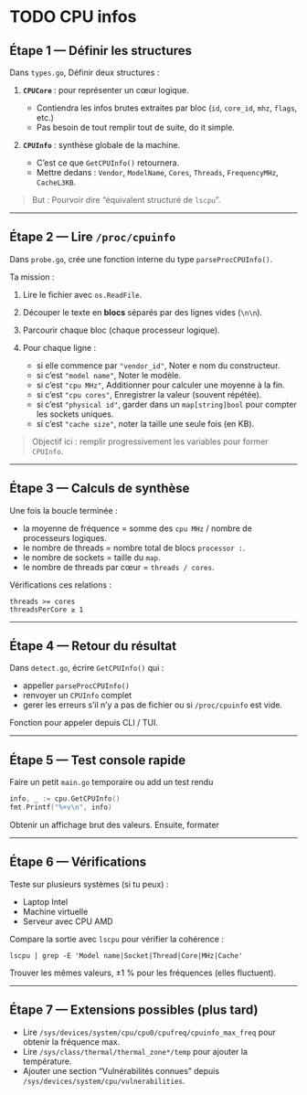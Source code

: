 # TODO CPU infos
##  Étape 1 — Définir les structures

Dans `types.go`, Définir deux structures :

1. **`CPUCore`** : pour représenter un cœur logique.

   * Contiendra les infos brutes extraites par bloc (`id`, `core_id`, `mhz`, `flags`, etc.)
   * Pas besoin de tout remplir tout de suite, do it simple.

2. **`CPUInfo`** : synthèse globale de la machine.

   * C’est ce que `GetCPUInfo()` retournera.
   * Mettre dedans : `Vendor`, `ModelName`, `Cores`, `Threads`, `FrequencyMHz`, `CacheL3KB`.

> But : Pourvoir dire “équivalent structuré de `lscpu`”.

---

## Étape 2 — Lire `/proc/cpuinfo`

Dans `probe.go`, crée une fonction interne du type `parseProcCPUInfo()`.

Ta mission :

1. Lire le fichier avec `os.ReadFile`.
2. Découper le texte en **blocs** séparés par des lignes vides (`\n\n`).
3. Parcourir chaque bloc (chaque processeur logique).
4. Pour chaque ligne :

   * si elle commence par `"vendor_id"`, Noter e nom du constructeur.
   * si c’est `"model name"`, Noter le modèle.
   * si c’est `"cpu MHz"`, Additionner pour calculer une moyenne à la fin.
   * si c’est `"cpu cores"`, Enregistrer la valeur (souvent répétée).
   * si c’est `"physical id"`, garder dans un `map[string]bool` pour compter les sockets uniques.
   * si c’est `"cache size"`, noter la taille une seule fois (en KB).

> Objectif ici : remplir progressivement les variables pour former `CPUInfo`.

---

## Étape 3 — Calculs de synthèse

Une fois la boucle terminée :

* la moyenne de fréquence = somme des `cpu MHz` / nombre de processeurs logiques.
* le nombre de threads = nombre total de blocs `processor :`.
* le nombre de sockets = taille du `map`.
* le nombre de threads par cœur = `threads / cores`.

Vérifications ces relations :

```
threads >= cores
threadsPerCore ≥ 1
```

---

## Étape 4 — Retour du résultat

Dans `detect.go`, écrire `GetCPUInfo()` qui :

* appeller `parseProcCPUInfo()`
* renvoyer un `CPUInfo` complet
* gerer les erreurs s’il n’y a pas de fichier ou si `/proc/cpuinfo` est vide.

Fonction pour appeler depuis CLI / TUI.

---

## Étape 5 — Test console rapide

Faire un petit `main.go` temporaire ou add un test rendu

```go
info, _ := cpu.GetCPUInfo()
fmt.Printf("%+v\n", info)
```

Obtenir un affichage brut des valeurs.
Ensuite, formater

---

## Étape 6 — Vérifications

Teste sur plusieurs systèmes (si tu peux) :

* Laptop Intel
* Machine virtuelle
* Serveur avec CPU AMD

Compare la sortie avec `lscpu` pour vérifier la cohérence :

```
lscpu | grep -E 'Model name|Socket|Thread|Core|MHz|Cache'
```

Trouver les mêmes valeurs, ±1 % pour les fréquences (elles fluctuent).

---

## Étape 7 — Extensions possibles (plus tard)

* Lire `/sys/devices/system/cpu/cpu0/cpufreq/cpuinfo_max_freq` pour obtenir la fréquence max.
* Lire `/sys/class/thermal/thermal_zone*/temp` pour ajouter la température.
* Ajouter une section “Vulnérabilités connues” depuis `/sys/devices/system/cpu/vulnerabilities`.


